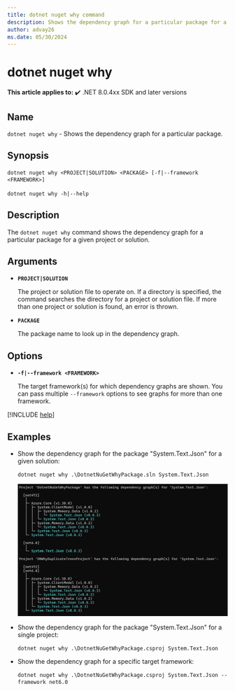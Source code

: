```yaml
---
title: dotnet nuget why command
description: Shows the dependency graph for a particular package for a given project or solution.
author: advay26
ms.date: 05/30/2024
---
```

# dotnet nuget why

**This article applies to:** ✔️ .NET 8.0.4xx SDK and later versions

## Name

`dotnet nuget why` - Shows the dependency graph for a particular package.

## Synopsis

```dotnetcli
dotnet nuget why <PROJECT|SOLUTION> <PACKAGE> [-f|--framework <FRAMEWORK>]

dotnet nuget why -h|--help
```

## Description

The `dotnet nuget why` command shows the dependency graph for a particular package for a given project or solution.

## Arguments

- **`PROJECT|SOLUTION`**

  The project or solution file to operate on. If a directory is specified, the command searches the directory for a project or solution file. If more than one project or solution is found, an error is thrown.

- **`PACKAGE`**

  The package name to look up in the dependency graph.

## Options

- **`-f|--framework <FRAMEWORK>`**

    The target framework(s) for which dependency graphs are shown. You can pass multiple `--framework` options to see graphs for more than one framework.

[!INCLUDE [help](../../../includes/cli-help.md)]

## Examples

- Show the dependency graph for the package "System.Text.Json" for a given solution:

    ```dotnetcli
    dotnet nuget why .\DotnetNuGetWhyPackage.sln System.Text.Json
    ```

    ![Example: Solution with multiple projects](media/dotnet-nuget-why/dotnet-nuget-why-solution-with-multiple-projects.png)

- Show the dependency graph for the package "System.Text.Json" for a single project:

    ```dotnetcli
    dotnet nuget why .\DotnetNuGetWhyPackage.csproj System.Text.Json
    ```

- Show the dependency graph for a specific target framework:

    ```dotnetcli
    dotnet nuget why .\DotnetNuGetWhyPackage.csproj System.Text.Json --framework net6.0
    ```
